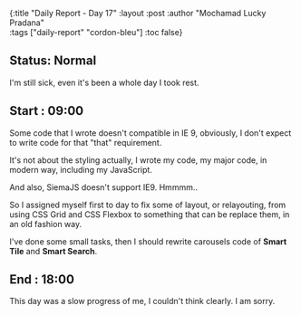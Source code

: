 {:title "Daily Report - Day 17"
 :layout :post
 :author "Mochamad Lucky Pradana"   
 :tags  ["daily-report" "cordon-bleu"]
 :toc false}

## **Status: Normal**
I'm still sick, even it's been a whole day I took rest.

## **Start : 09:00**
Some code that I wrote doesn't compatible in IE 9, obviously, I don't expect to write code for that "that" requirement.

It's not about the styling actually, I wrote my code, my major code, in modern way, including my JavaScript.

And also, SiemaJS doesn't support IE9. Hmmmm..

So I assigned myself first to day to fix some of layout, or relayouting, from using CSS Grid and CSS Flexbox to something that can be replace them, in an old fashion way.

I've done some small tasks, then I should rewrite carousels code of **Smart Tile** and **Smart Search**. 

## **End : 18:00**
This day was a slow progress of me, I couldn't think clearly. I am sorry.
